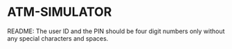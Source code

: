 # ATM-SIMULATOR
README:
The user ID and the PIN should be four digit numbers only without any special characters and spaces.
